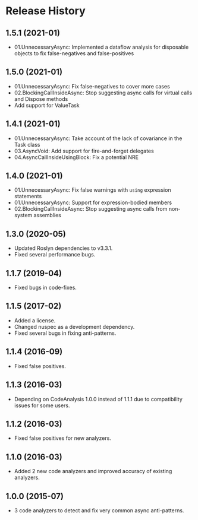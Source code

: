# Release History

## 1.5.1 (2021-01)
- 01.UnnecessaryAsync: Implemented a dataflow analysis for disposable objects to fix false-negatives and false-positives

## 1.5.0 (2021-01)
- 01.UnnecessaryAsync: Fix false-negatives to cover more cases
- 02.BlockingCallInsideAsync: Stop suggesting async calls for virtual calls and Dispose methods
- Add support for ValueTask

## 1.4.1 (2021-01)
- 01.UnnecessaryAsync: Take account of the lack of covariance in the Task class
- 03.AsyncVoid: Add support for fire-and-forget delegates 
- 04.AsyncCallInsideUsingBlock: Fix a potential NRE

## 1.4.0 (2021-01)
- 01.UnnecessaryAsync: Fix false warnings with `using` expression statements
- 01.UnnecessaryAsync: Support for expression-bodied members
- 02.BlockingCallInsideAsync: Stop suggesting async calls from non-system assemblies

## 1.3.0 (2020-05)
- Updated Roslyn dependencies to v3.3.1.
- Fixed several performance bugs.

## 1.1.7 (2019-04)
- Fixed bugs in code-fixes.

## 1.1.5 (2017-02)
- Added a license. 
- Changed nuspec as a development dependency. 
- Fixed several bugs in fixing anti-patterns.

## 1.1.4 (2016-09)
- Fixed false positives.

## 1.1.3 (2016-03)
- Depending on CodeAnalysis 1.0.0 instead of 1.1.1 due to compatibility issues for some users.

## 1.1.2 (2016-03)
- Fixed false positives for new analyzers.

## 1.1.0 (2016-03)
- Added 2 new code analyzers and improved accuracy of existing analyzers.

## 1.0.0 (2015-07)
- 3 code analyzers to detect and fix very common async anti-patterns.